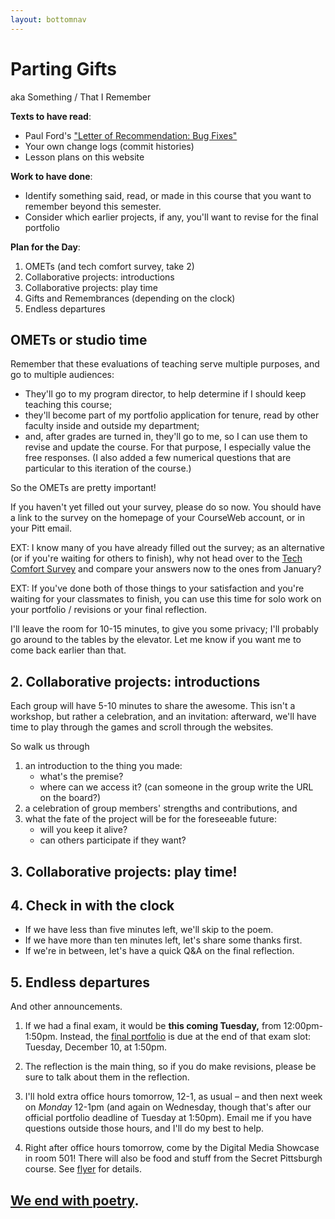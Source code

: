 ```yaml
---
layout: bottomnav
---
```


# Parting Gifts
aka Something / That I Remember

**Texts to have read**:

* Paul Ford's <a href="https://www.nytimes.com/2019/06/11/magazine/letter-of-recommendation-bug-fixes-git.html">"Letter of Recommendation: Bug Fixes"</a>
* Your own change logs (commit histories)
* Lesson plans on this website

**Work to have done**:

* Identify something said, read, or made in this course that you want to remember beyond this semester.
* Consider which earlier projects, if any, you'll want to revise for the final portfolio

**Plan for the Day**:

1. OMETs (and tech comfort survey, take 2)
2. Collaborative projects: introductions
3. Collaborative projects: play time
4. Gifts and Remembrances (depending on the clock)
5. Endless departures

## OMETs or studio time

<div class="alert alert-info">
Remember that these evaluations of teaching serve multiple purposes, and go to multiple audiences:
<ul>
<li>They'll go to my program director, to help determine if I should keep teaching this course; <!-- for adjuncts, that may make the difference in whether they get renewed again at all --></li>
<li>they'll become part of my portfolio application for tenure, read by other faculty inside and outside my department; <!-- again: renewal. also: promotion --></li>
<li>and, after grades are turned in, they'll go to me, so I can use them to revise and update the course. For that purpose, I especially value the free responses. (I also added a few numerical questions that are particular to this iteration of the course.)</li>
</ul>
</div>

So the OMETs are pretty important!

<div class="alert alert-white">
If you haven't yet filled out your survey, please do so now. You should have a link to the survey on the homepage of your CourseWeb account, or in your Pitt email.

EXT: I know many of you have already filled out the survey; as an alternative (or if you're waiting for others to finish), why not head over to the <a href="http://bit.ly/cdm-tech-survey">Tech Comfort Survey</a> and compare your answers now to the ones from January?
</div>

EXT: If you've done both of those things to your satisfaction and you're waiting for your classmates to finish, you can use this time for solo work on your portfolio / revisions or your final reflection.


I'll leave the room for 10-15 minutes, to give you some privacy; I'll probably go around to the tables by the elevator. Let me know if you want me to come back earlier than that.


## 2. Collaborative projects: introductions

Each group will have 5-10 minutes to share the awesome. This isn't a workshop, but rather a celebration, and an invitation: afterward, we'll have time to play through the games and scroll through the websites.

So walk us through
<ol class="lower-alpha">
<li>an introduction to the thing you made:
  <ul>
    <li>what's the premise?</li>
    <li>where can we access it? (can someone in the group write the URL on the board?)</li>
  </ul>  
</li>
<li>a celebration of group members' strengths and contributions<!--remember that from the criteria?-->, and</li>
<li>what the fate of the project will be for the foreseeable future:
    <ul>
        <li>will you keep it alive?</li>
        <li>can others participate if they want?</li>
    </ul>
</li>
</ol>

## 3. Collaborative projects: play time!

## 4. Check in with the clock

* If we have less than five minutes left, we'll skip to the poem.
* If we have more than ten minutes left, let's share some thanks first.
* If we're in between, let's have a quick Q&A on the final reflection.


## 5. Endless departures

And other announcements.

1. If we had a final exam, it would be **this coming Tuesday,** from 12:00pm-1:50pm. Instead, the [final portfolio](/{{site.course.base_path}}/uploads/handout--final-portfolio-prompt.docx) is due at the end of that exam slot: Tuesday, December 10, at 1:50pm.

2. The reflection is the main thing, so if you do make revisions, please be sure to talk about them in the reflection.

3. I'll hold extra office hours tomorrow, 12-1, as usual – and then next week on _Monday_ 12-1pm (and again on Wednesday, though that's after our official portfolio deadline of Tuesday at 1:50pm). Email me if you have questions outside those hours, and I'll do my best to help.

4. Right after office hours tomorrow, come by the Digital Media Showcase in room 501! There will also be food and stuff from the Secret Pittsburgh course. See <a href="../uploads/showcase-flyer-2019fall.pdf">flyer</a> for details.


## [We end with poetry](https://merwinconservancy.org/2019/03/now-it-is-clear-by-w-s-merwin-2/).
